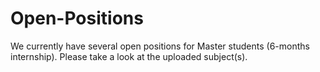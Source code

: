 # Open-Positions

We currently have several open positions for Master students (6-months internship). Please take a look at the uploaded subject(s).
